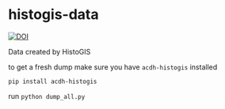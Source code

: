 # histogis-data

[![DOI](https://zenodo.org/badge/DOI/10.5281/zenodo.2615387.svg)](https://doi.org/10.5281/zenodo.2615387)

Data created by HistoGIS

to get a fresh dump make sure you have `acdh-histogis` installed

```shell
pip install acdh-histogis
```

run `python dump_all.py`

